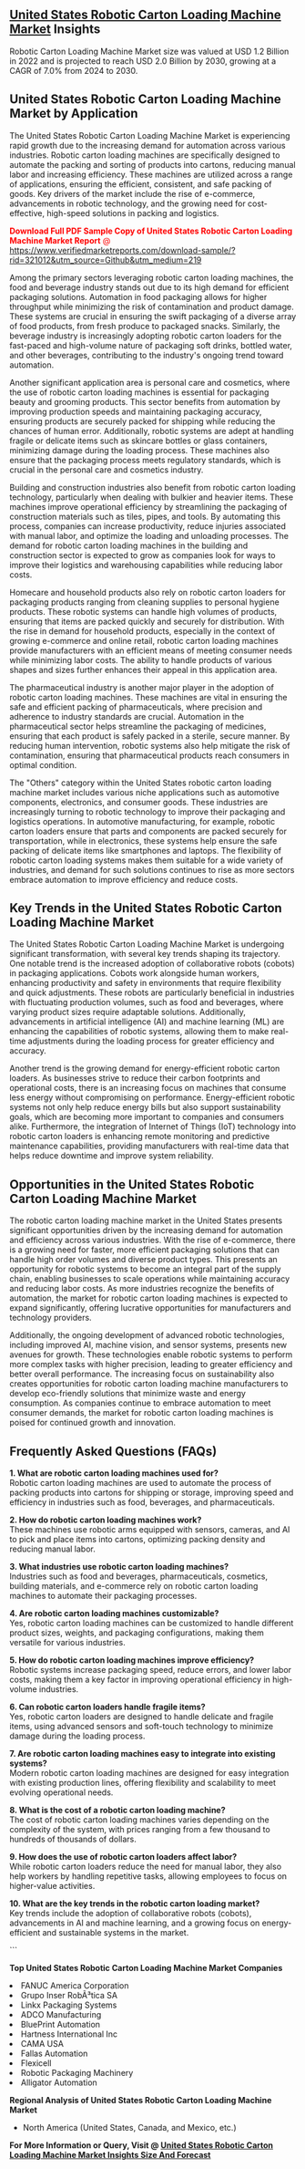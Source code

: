 <h2><a href="https://www.verifiedmarketreports.com/download-sample/?rid=321012&amp;utm_source=Github&amp;utm_medium=219" target="_blank">United States Robotic Carton Loading Machine Market</a> Insights</h2><p>Robotic Carton Loading Machine Market size was valued at USD 1.2 Billion in 2022 and is projected to reach USD 2.0 Billion by 2030, growing at a CAGR of 7.0% from 2024 to 2030.</p><p> <h2>United States Robotic Carton Loading Machine Market by Application</h2> <p>The United States Robotic Carton Loading Machine Market is experiencing rapid growth due to the increasing demand for automation across various industries. Robotic carton loading machines are specifically designed to automate the packing and sorting of products into cartons, reducing manual labor and increasing efficiency. These machines are utilized across a range of applications, ensuring the efficient, consistent, and safe packing of goods. Key drivers of the market include the rise of e-commerce, advancements in robotic technology, and the growing need for cost-effective, high-speed solutions in packing and logistics.</p> <p><p><span class=""><span style="color: #ff0000;"><strong>Download Full PDF Sample Copy of United States Robotic Carton Loading Machine Market Report</strong> @ </span><a href="https://www.verifiedmarketreports.com/download-sample/?rid=321012&amp;utm_source=Github&amp;utm_medium=219" target="_blank">https://www.verifiedmarketreports.com/download-sample/?rid=321012&amp;utm_source=Github&amp;utm_medium=219</a></span></p></p> <p>Among the primary sectors leveraging robotic carton loading machines, the food and beverage industry stands out due to its high demand for efficient packaging solutions. Automation in food packaging allows for higher throughput while minimizing the risk of contamination and product damage. These systems are crucial in ensuring the swift packaging of a diverse array of food products, from fresh produce to packaged snacks. Similarly, the beverage industry is increasingly adopting robotic carton loaders for the fast-paced and high-volume nature of packaging soft drinks, bottled water, and other beverages, contributing to the industry's ongoing trend toward automation.</p> <p>Another significant application area is personal care and cosmetics, where the use of robotic carton loading machines is essential for packaging beauty and grooming products. This sector benefits from automation by improving production speeds and maintaining packaging accuracy, ensuring products are securely packed for shipping while reducing the chances of human error. Additionally, robotic systems are adept at handling fragile or delicate items such as skincare bottles or glass containers, minimizing damage during the loading process. These machines also ensure that the packaging process meets regulatory standards, which is crucial in the personal care and cosmetics industry.</p> <p>Building and construction industries also benefit from robotic carton loading technology, particularly when dealing with bulkier and heavier items. These machines improve operational efficiency by streamlining the packaging of construction materials such as tiles, pipes, and tools. By automating this process, companies can increase productivity, reduce injuries associated with manual labor, and optimize the loading and unloading processes. The demand for robotic carton loading machines in the building and construction sector is expected to grow as companies look for ways to improve their logistics and warehousing capabilities while reducing labor costs.</p> <p>Homecare and household products also rely on robotic carton loaders for packaging products ranging from cleaning supplies to personal hygiene products. These robotic systems can handle high volumes of products, ensuring that items are packed quickly and securely for distribution. With the rise in demand for household products, especially in the context of growing e-commerce and online retail, robotic carton loading machines provide manufacturers with an efficient means of meeting consumer needs while minimizing labor costs. The ability to handle products of various shapes and sizes further enhances their appeal in this application area.</p> <p>The pharmaceutical industry is another major player in the adoption of robotic carton loading machines. These machines are vital in ensuring the safe and efficient packing of pharmaceuticals, where precision and adherence to industry standards are crucial. Automation in the pharmaceutical sector helps streamline the packaging of medicines, ensuring that each product is safely packed in a sterile, secure manner. By reducing human intervention, robotic systems also help mitigate the risk of contamination, ensuring that pharmaceutical products reach consumers in optimal condition.</p> <p>The "Others" category within the United States robotic carton loading machine market includes various niche applications such as automotive components, electronics, and consumer goods. These industries are increasingly turning to robotic technology to improve their packaging and logistics operations. In automotive manufacturing, for example, robotic carton loaders ensure that parts and components are packed securely for transportation, while in electronics, these systems help ensure the safe packing of delicate items like smartphones and laptops. The flexibility of robotic carton loading systems makes them suitable for a wide variety of industries, and demand for such solutions continues to rise as more sectors embrace automation to improve efficiency and reduce costs.</p> <h2>Key Trends in the United States Robotic Carton Loading Machine Market</h2> <p>The United States Robotic Carton Loading Machine Market is undergoing significant transformation, with several key trends shaping its trajectory. One notable trend is the increased adoption of collaborative robots (cobots) in packaging applications. Cobots work alongside human workers, enhancing productivity and safety in environments that require flexibility and quick adjustments. These robots are particularly beneficial in industries with fluctuating production volumes, such as food and beverages, where varying product sizes require adaptable solutions. Additionally, advancements in artificial intelligence (AI) and machine learning (ML) are enhancing the capabilities of robotic systems, allowing them to make real-time adjustments during the loading process for greater efficiency and accuracy.</p> <p>Another trend is the growing demand for energy-efficient robotic carton loaders. As businesses strive to reduce their carbon footprints and operational costs, there is an increasing focus on machines that consume less energy without compromising on performance. Energy-efficient robotic systems not only help reduce energy bills but also support sustainability goals, which are becoming more important to companies and consumers alike. Furthermore, the integration of Internet of Things (IoT) technology into robotic carton loaders is enhancing remote monitoring and predictive maintenance capabilities, providing manufacturers with real-time data that helps reduce downtime and improve system reliability.</p> <h2>Opportunities in the United States Robotic Carton Loading Machine Market</h2> <p>The robotic carton loading machine market in the United States presents significant opportunities driven by the increasing demand for automation and efficiency across various industries. With the rise of e-commerce, there is a growing need for faster, more efficient packaging solutions that can handle high order volumes and diverse product types. This presents an opportunity for robotic systems to become an integral part of the supply chain, enabling businesses to scale operations while maintaining accuracy and reducing labor costs. As more industries recognize the benefits of automation, the market for robotic carton loading machines is expected to expand significantly, offering lucrative opportunities for manufacturers and technology providers.</p> <p>Additionally, the ongoing development of advanced robotic technologies, including improved AI, machine vision, and sensor systems, presents new avenues for growth. These technologies enable robotic systems to perform more complex tasks with higher precision, leading to greater efficiency and better overall performance. The increasing focus on sustainability also creates opportunities for robotic carton loading machine manufacturers to develop eco-friendly solutions that minimize waste and energy consumption. As companies continue to embrace automation to meet consumer demands, the market for robotic carton loading machines is poised for continued growth and innovation.</p> <h2>Frequently Asked Questions (FAQs)</h2> <p><b>1. What are robotic carton loading machines used for?</b><br>Robotic carton loading machines are used to automate the process of packing products into cartons for shipping or storage, improving speed and efficiency in industries such as food, beverages, and pharmaceuticals.</p> <p><b>2. How do robotic carton loading machines work?</b><br>These machines use robotic arms equipped with sensors, cameras, and AI to pick and place items into cartons, optimizing packing density and reducing manual labor.</p> <p><b>3. What industries use robotic carton loading machines?</b><br>Industries such as food and beverages, pharmaceuticals, cosmetics, building materials, and e-commerce rely on robotic carton loading machines to automate their packaging processes.</p> <p><b>4. Are robotic carton loading machines customizable?</b><br>Yes, robotic carton loading machines can be customized to handle different product sizes, weights, and packaging configurations, making them versatile for various industries.</p> <p><b>5. How do robotic carton loading machines improve efficiency?</b><br>Robotic systems increase packaging speed, reduce errors, and lower labor costs, making them a key factor in improving operational efficiency in high-volume industries.</p> <p><b>6. Can robotic carton loaders handle fragile items?</b><br>Yes, robotic carton loaders are designed to handle delicate and fragile items, using advanced sensors and soft-touch technology to minimize damage during the loading process.</p> <p><b>7. Are robotic carton loading machines easy to integrate into existing systems?</b><br>Modern robotic carton loading machines are designed for easy integration with existing production lines, offering flexibility and scalability to meet evolving operational needs.</p> <p><b>8. What is the cost of a robotic carton loading machine?</b><br>The cost of robotic carton loading machines varies depending on the complexity of the system, with prices ranging from a few thousand to hundreds of thousands of dollars.</p> <p><b>9. How does the use of robotic carton loaders affect labor?</b><br>While robotic carton loaders reduce the need for manual labor, they also help workers by handling repetitive tasks, allowing employees to focus on higher-value activities.</p> <p><b>10. What are the key trends in the robotic carton loading market?</b><br>Key trends include the adoption of collaborative robots (cobots), advancements in AI and machine learning, and a growing focus on energy-efficient and sustainable systems in the market.</p> ```</p><p><strong>Top United States Robotic Carton Loading Machine Market Companies</strong></p><div data-test-id=""><p><li>FANUC America Corporation</li><li> Grupo Inser RobÃ³tica SA</li><li> Linkx Packaging Systems</li><li> ADCO Manufacturing</li><li> BluePrint Automation</li><li> Hartness International Inc</li><li> CAMA USA</li><li> Fallas Automation</li><li> Flexicell</li><li> Robotic Packaging Machinery</li><li> Alligator Automation</li></p><div><strong>Regional Analysis of&nbsp;United States Robotic Carton Loading Machine Market</strong></div><ul><li dir="ltr"><p dir="ltr">North America&nbsp;(United States, Canada, and Mexico, etc.)</p></li></ul><p><strong>For More Information or Query, Visit @&nbsp;</strong><strong><a href="https://www.verifiedmarketreports.com/product/robotic-carton-loading-machine-market/?utm_source=Github&amp;utm_medium=219" target="_blank">United States Robotic Carton Loading Machine Market Insights Size And Forecast</a></strong></p></div>
